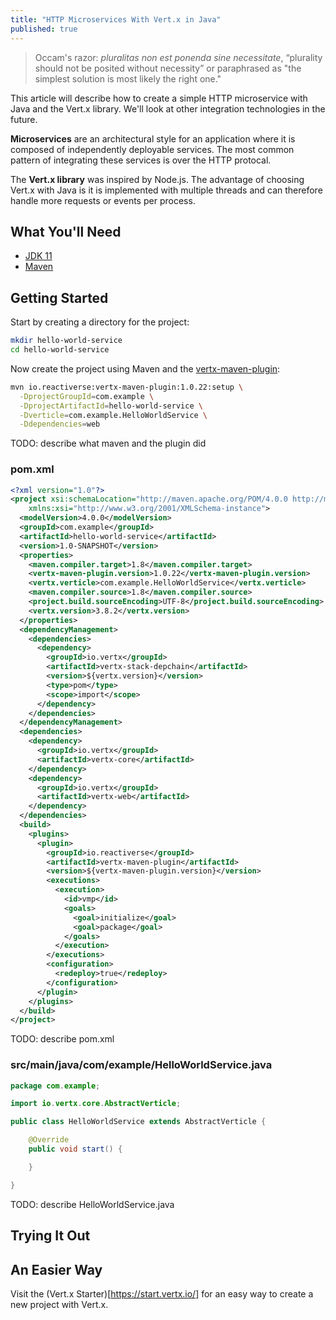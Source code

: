 ```yaml
---
title: "HTTP Microservices With Vert.x in Java"
published: true
---
```


> Occam's razor: *pluralitas non est ponenda sine necessitate*, “plurality should not be posited without necessity” or paraphrased as "the simplest solution is most likely the right one."

This article will describe how to create a simple HTTP microservice with Java and the Vert.x library. We'll look at other integration technologies in the future.

**Microservices** are an architectural style for an application where it is composed of independently deployable services. The most common pattern of integrating these services is over the HTTP protocal.

The **Vert.x library** was inspired by Node.js. The advantage of choosing Vert.x with Java is it is implemented with multiple threads and can therefore handle more requests or events per process.

## What You'll Need
* [JDK 11](https://adoptopenjdk.net/?variant=openjdk11&jvmVariant=hotspot)
* [Maven](https://maven.apache.org/download.cgi)

## Getting Started

Start by creating a directory for the project:

```bash
mkdir hello-world-service
cd hello-world-service
```

Now create the project using Maven and the [vertx-maven-plugin](https://reactiverse.io/vertx-maven-plugin/):

```bash
mvn io.reactiverse:vertx-maven-plugin:1.0.22:setup \
  -DprojectGroupId=com.example \
  -DprojectArtifactId=hello-world-service \
  -Dverticle=com.example.HelloWorldService \
  -Ddependencies=web
```

TODO: describe what maven and the plugin did

### pom.xml
```xml
<?xml version="1.0"?>
<project xsi:schemaLocation="http://maven.apache.org/POM/4.0.0 http://maven.apache.org/xsd/maven-4.0.0.xsd" xmlns="http://maven.apache.org/POM/4.0.0"
    xmlns:xsi="http://www.w3.org/2001/XMLSchema-instance">
  <modelVersion>4.0.0</modelVersion>
  <groupId>com.example</groupId>
  <artifactId>hello-world-service</artifactId>
  <version>1.0-SNAPSHOT</version>
  <properties>
    <maven.compiler.target>1.8</maven.compiler.target>
    <vertx-maven-plugin.version>1.0.22</vertx-maven-plugin.version>
    <vertx.verticle>com.example.HelloWorldService</vertx.verticle>
    <maven.compiler.source>1.8</maven.compiler.source>
    <project.build.sourceEncoding>UTF-8</project.build.sourceEncoding>
    <vertx.version>3.8.2</vertx.version>
  </properties>
  <dependencyManagement>
    <dependencies>
      <dependency>
        <groupId>io.vertx</groupId>
        <artifactId>vertx-stack-depchain</artifactId>
        <version>${vertx.version}</version>
        <type>pom</type>
        <scope>import</scope>
      </dependency>
    </dependencies>
  </dependencyManagement>
  <dependencies>
    <dependency>
      <groupId>io.vertx</groupId>
      <artifactId>vertx-core</artifactId>
    </dependency>
    <dependency>
      <groupId>io.vertx</groupId>
      <artifactId>vertx-web</artifactId>
    </dependency>
  </dependencies>
  <build>
    <plugins>
      <plugin>
        <groupId>io.reactiverse</groupId>
        <artifactId>vertx-maven-plugin</artifactId>
        <version>${vertx-maven-plugin.version}</version>
        <executions>
          <execution>
            <id>vmp</id>
            <goals>
              <goal>initialize</goal>
              <goal>package</goal>
            </goals>
          </execution>
        </executions>
        <configuration>
          <redeploy>true</redeploy>
        </configuration>
      </plugin>
    </plugins>
  </build>
</project>
```

TODO: describe pom.xml

### src/main/java/com/example/HelloWorldService.java
```java
package com.example;

import io.vertx.core.AbstractVerticle;

public class HelloWorldService extends AbstractVerticle {

    @Override
    public void start() {

    }

}
```

TODO: describe HelloWorldService.java

## Trying It Out


## An Easier Way
Visit the (Vert.x Starter)[https://start.vertx.io/] for an easy way to create a new project with Vert.x.
